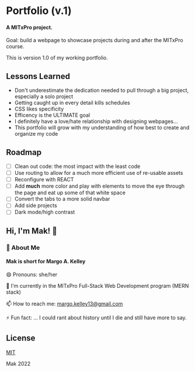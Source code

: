 
# Portfolio (v.1)

#### A MITxPro project.


Goal: build a webpage to showcase projects during and after the MITxPro course.


This is version 1.0 of my working portfolio.

## Lessons Learned

- Don't underestimate the dedication needed to pull through a big project, especially a solo project
- Getting caught up in every detail kills schedules
- CSS likes specificity 
- Efficency is the ULTIMATE goal
- I definitely have a love/hate relationship with designing webpages...
- This portfolio will grow with my understanding of how best to create and organize my code
## Roadmap





- [ ]  Clean out code: the most impact with the least code
- [ ]  Use routing to allow for a much more efficient use of re-usable assets
- [ ]  Reconfigure with REACT
- [ ]  Add **much** more color and play with elements to move the eye through the page and eat up some of that white space
- [ ]  Convert the tabs to a more solid navbar
- [ ]  Add side projects
- [ ]  Dark mode/high contrast

## Hi, I'm Mak! 👋

### 🚀 About Me

#### Mak is short for Margo A. Kelley

😄 Pronouns: she/her

🧠 I'm currently in the MITxPro Full-Stack Web Development program (MERN stack)

📫 How to reach me: margo.kelley13@gmail.com

⚡️ Fun fact: ... I could rant about history until I die and still have more to say.

## License

[MIT](https://choosealicense.com/licenses/mit/)

Mak 2022